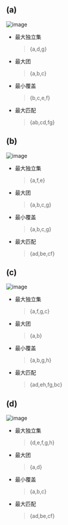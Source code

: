 ## (a)

![image](https://cdn.jsdelivr.net/gh/Eveneko/Source-Hosting@master/PicX/image.2jtuh6vfgnk0.png)

- 最大独立集
  > {a,d,g}
- 最大团
  > {a,b,c}
- 最小覆盖
  > {b,c,e,f}
- 最大匹配
  > {ab,cd,fg}

## (b)

![image](https://cdn.jsdelivr.net/gh/Eveneko/Source-Hosting@master/PicX/image.ryf01x5emyo.png)

- 最大独立集
  > {a,f,e}
- 最大团
  > {a,b,c,g}
- 最小覆盖
  > {a,b,c,g}
- 最大匹配
  > {ad,be,cf}

## (c)

![image](https://cdn.jsdelivr.net/gh/Eveneko/Source-Hosting@master/PicX/image.3rfk5ftx38lc.png)

- 最大独立集
  > {a,f,g,c}
- 最大团
  > {a,b}
- 最小覆盖
  > {a,b,g,h}
- 最大匹配
  > {ad,eh,fg,bc}

## (d)

![image](https://cdn.jsdelivr.net/gh/Eveneko/Source-Hosting@master/PicX/image.3wo7sybgkk1s.png)

- 最大独立集
  > {d,e,f,g,h}
- 最大团
  > {a,d}
- 最小覆盖
  > {a,b,c}
- 最大匹配
  > {ad,be,cf}